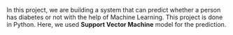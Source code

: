 In this project, 
we are building a system that can predict whether a person has diabetes or not with the help of Machine Learning. 
This project is done in Python. Here, we used **Support Vector Machine** model for the prediction.
